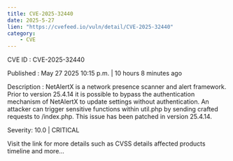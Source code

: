 ```yaml
---
title: CVE-2025-32440
date: 2025-5-27
lien: "https://cvefeed.io/vuln/detail/CVE-2025-32440"
category:
    - CVE
---
```


CVE ID : CVE-2025-32440

Published :  May 27
2025
10:15 p.m. | 10 hours
8 minutes ago

Description : NetAlertX is a network
presence scanner and alert framework. Prior to version 25.4.14
it is possible to bypass the authentication mechanism of NetAlertX to update settings without authentication. An attacker can trigger sensitive functions within util.php by sending crafted requests to /index.php. This issue has been patched in version 25.4.14.

Severity: 10.0 | CRITICAL

Visit the link for more details
such as CVSS details
affected products
timeline
and more...
